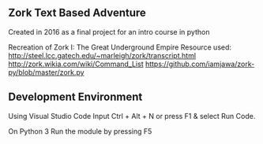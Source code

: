 ## Zork Text Based Adventure
Created in 2016 as a final project for an intro course in python

Recreation of Zork I: The Great Underground Empire
Resource used: http://steel.lcc.gatech.edu/~marleigh/zork/transcript.html
               http://zork.wikia.com/wiki/Command_List
               https://github.com/iamjawa/zork-py/blob/master/zork.py

## Development Environment

Using Visual Studio Code
Input Ctrl + Alt + N or press F1 & select Run Code.

On Python 3
Run the module by pressing F5
